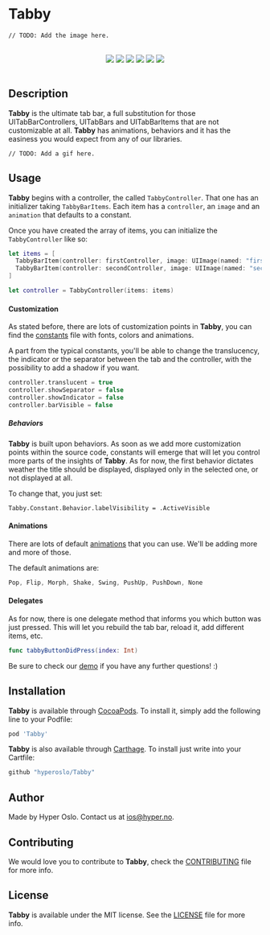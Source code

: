 # Tabby

`// TODO: Add the image here.`

<div align = "center">
<br>
<a href="https://github.com/Carthage/Carthage" target="blank"><img src="https://img.shields.io/badge/Carthage-compatible-4BC51D.svg?style=flat" /></a>
<a href="http://cocoadocs.org/docsets/Tabby" target="blank"><img src="https://img.shields.io/cocoapods/v/Tabby.svg?style=flat" /></a>
<a href="http://cocoadocs.org/docsets/Tabby" target="blank"><img src="https://img.shields.io/cocoapods/l/Tabby.svg?style=flat" /></a>
<a href="http://cocoadocs.org/docsets/Tabby" target="blank"><img src="https://img.shields.io/cocoapods/p/Tabby.svg?style=flat" /></a>
<a href="http://cocoadocs.org/docsets/Tabby" target="blank"><img src="https://img.shields.io/cocoapods/metrics/doc-percent/Tabby.svg?style=flat" /></a>
<img src="https://img.shields.io/badge/%20in-swift%202.2-orange.svg" />
<br><br>
</div>

## Description

**Tabby** is the ultimate tab bar, a full substitution for those UITabBarControllers, UITabBars and UITabBarItems that are not customizable at all. **Tabby** has animations, behaviors and it has the easiness you would expect from any of our libraries.

`// TODO: Add a gif here.`

## Usage

**Tabby** begins with a controller, the called `TabbyController`. That one has an initializer taking `TabbyBarItems`. Each item has a `controller`, an `image` and an `animation` that defaults to a constant.

Once you have created the array of items, you can initialize the `TabbyController` like so:

```swift
let items = [
  TabbyBarItem(controller: firstController, image: UIImage(named: "first")),
  TabbyBarItem(controller: secondController, image: UIImage(named: "second"))
]
```

```swift
let controller = TabbyController(items: items)
```

#### Customization

As stated before, there are lots of customization points in **Tabby**, you can find the [constants](https://github.com/hyperoslo/Tabby/blob/master/Sources/Library/Constant.swift#L3) file with fonts, colors and animations.

A part from the typical constants, you'll be able to change the translucency, the indicator or the separator between the tab and the controller, with the possibility to add a shadow if you want.

```swift
controller.translucent = true
controller.showSeparator = false
controller.showIndicator = false
controller.barVisible = false
```

##### Behaviors

**Tabby** is built upon behaviors. As soon as we add more customization points within the source code, constants will emerge that will let you control more parts of the insights of **Tabby**. As for now, the first behavior dictates weather the title should be displayed, displayed only in the selected one, or not displayed at all.

To change that, you just set:

`Tabby.Constant.Behavior.labelVisibility = .ActiveVisible`

#### Animations

There are lots of default [animations](https://github.com/hyperoslo/Tabby/blob/master/Sources/Animations/TabbyAnimation.swift#L5) that you can use. We'll be adding more and more of those.

The default animations are:

```swift
Pop, Flip, Morph, Shake, Swing, PushUp, PushDown, None
```

#### Delegates

As for now, there is one delegate method that informs you which button was just pressed. This will let you rebuild the tab bar, reload it, add different items, etc.

```swift
func tabbyButtonDidPress(index: Int)
```

Be sure to check our [demo](https://github.com/hyperoslo/Tabby/tree/master/Demo/TabbyDemo) if you have any further questions! :)

## Installation

**Tabby** is available through [CocoaPods](http://cocoapods.org). To install
it, simply add the following line to your Podfile:

```ruby
pod 'Tabby'
```

**Tabby** is also available through [Carthage](https://github.com/Carthage/Carthage).
To install just write into your Cartfile:

```ruby
github "hyperoslo/Tabby"
```

## Author

Made by Hyper Oslo. Contact us at ios@hyper.no.

## Contributing

We would love you to contribute to **Tabby**, check the [CONTRIBUTING](https://github.com/hyperoslo/Tabby/blob/master/CONTRIBUTING.md) file for more info.

## License

**Tabby** is available under the MIT license. See the [LICENSE](https://github.com/hyperoslo/Tabby/blob/master/LICENSE.md) file for more info.
